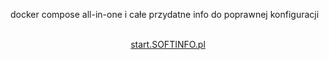docker compose all-in-one i całe przydatne info do poprawnej konfiguracji
<br><br>
<center><a href="https//start.SOFTINFO.pl/">start.SOFTINFO.pl</a></center>
